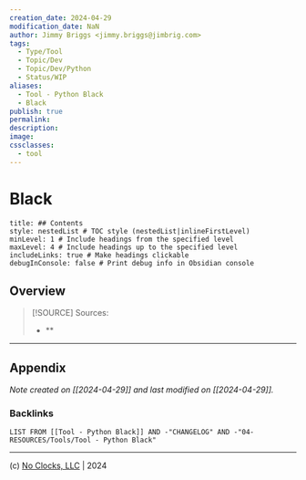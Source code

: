 ```yaml
---
creation_date: 2024-04-29
modification_date: NaN
author: Jimmy Briggs <jimmy.briggs@jimbrig.com>
tags:
  - Type/Tool
  - Topic/Dev
  - Topic/Dev/Python
  - Status/WIP
aliases:
  - Tool - Python Black
  - Black
publish: true
permalink:
description:
image:
cssclasses:
  - tool
---
```


# Black

```table-of-contents
title: ## Contents 
style: nestedList # TOC style (nestedList|inlineFirstLevel)
minLevel: 1 # Include headings from the specified level
maxLevel: 4 # Include headings up to the specified level
includeLinks: true # Make headings clickable
debugInConsole: false # Print debug info in Obsidian console
```

## Overview

> [!SOURCE] Sources:
> - **

***

## Appendix

*Note created on [[2024-04-29]] and last modified on [[2024-04-29]].*

### Backlinks

```dataview
LIST FROM [[Tool - Python Black]] AND -"CHANGELOG" AND -"04-RESOURCES/Tools/Tool - Python Black"
```

***

(c) [No Clocks, LLC](https://github.com/noclocks) | 2024